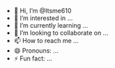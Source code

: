 - 👋 Hi, I’m @Itsme610
- 👀 I’m interested in ...
- 🌱 I’m currently learning ...
- 💞️ I’m looking to collaborate on ...
- 📫 How to reach me ...
- 😄 Pronouns: ...
- ⚡ Fun fact: ...

<!---
Itsme610/Itsme610 is a ✨ special ✨ repository because its `README.md` (this f8ile) appears on your GitHub profile.
You can click the Preview link to take a look at your changes.
--->
